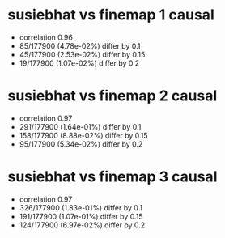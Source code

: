 # susiebhat vs finemap  1 causal

- correlation 0.96
- 85/177900 (4.78e-02%) differ by 0.1
- 45/177900 (2.53e-02%) differ by 0.15
- 19/177900 (1.07e-02%) differ by 0.2


# susiebhat vs finemap  2 causal

- correlation 0.97
- 291/177900 (1.64e-01%) differ by 0.1
- 158/177900 (8.88e-02%) differ by 0.15
- 95/177900 (5.34e-02%) differ by 0.2


# susiebhat vs finemap  3 causal

- correlation 0.97
- 326/177900 (1.83e-01%) differ by 0.1
- 191/177900 (1.07e-01%) differ by 0.15
- 124/177900 (6.97e-02%) differ by 0.2


